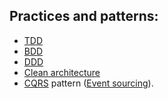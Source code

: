 ## Practices and patterns:
- [TDD](https://docs.microsoft.com/en-us/visualstudio/test/quick-start-test-driven-development-with-test-explorer?view=vs-2022)
- [BDD](https://en.wikipedia.org/wiki/Behavior-driven_development)
- [DDD](https://en.wikipedia.org/wiki/Domain-driven_design)
- [Clean architecture](https://github.com/jasontaylordev/CleanArchitecture)
- [CQRS](https://en.wikipedia.org/wiki/Command%E2%80%93query_separation#Command_query_responsibility_separation) pattern ([Event sourcing](https://en.wikipedia.org/wiki/Domain-driven_design#Event_sourcing)).

